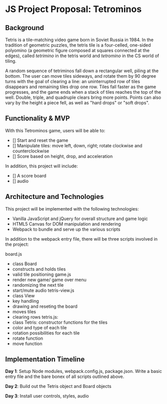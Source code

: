 # JS Project Proposal: Tetrominos

## Background
  Tetris is a tile-matching video game born in Soviet Russia in 1984. In the tradition of geometric puzzles, the tetris tile is a four-celled, one-sided polyomino (a geometric figure composed at squares connected at the edges), called *tetrimino* in the tetris world and *tetromino* in the CS world of tiling.

  A random sequence of tetriminos fall down a rectangular well, piling at the bottom. The user can move tiles sideways, and rotate them by 90 degree turns with the goal of clearing a line: an uninterrupted row of tiles  disappears and remaining tiles drop one row.
  Tiles fall faster as the game progresses, and the game ends when a stack of tiles reaches the top of the well. Double, triple, and quadruple clears bring more points. Points can also vary by the height a piece fell, as well as "hard drops" or "soft drops".

## Functionality & MVP

With this Tetrominos game, users will be able to:
- [] Start and reset the game
- [] Manipulate tiles: move left, down, right; rotate clockwise and counterclockwise
- [] Score based on height, drop, and acceleration

In addition, this project will include:
- [] A score board
- [] audio

## Architecture and Technologies

This project will be implemented with the following technologies:

* Vanilla JavaScript and jQuery for overall structure and game logic
* HTML5 Canvas for DOM manipulation and rendering
* Webpack to bundle and serve up the various scripts

In addition to the webpack entry file, there will be three scripts involved in the project:

board.js
  * class Board
  * constructs and holds tiles
  * valid tile positioning
game.js
  * render new game/ game over menu
  * randomizing the next tile
  * start/mute audio
tetris-view.js
  * class View
  * key handling
  * drawing and reseting the board
  * moves tiles
  * clearing rows
tetris.js:
  * class Tetris: constructor functions for the tiles
  * color and type of each tile
  * rotation possibilities for each tile
  * rotate function
  * move function

## Implementation Timeline

  **Day 1**: Setup Node modules, webpack.config.js, package.json. Write a basic entry file and the bare bonex of all scripts outlined above.

  **Day 2**: Build out the Tetris object and Board objects

  **Day 3**: Install user controls, styles, audio  
